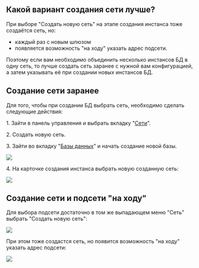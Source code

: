 Какой вариант создания сети лучше?
----------------------------------

При выборе "Создать новую сеть" на этапе создания инстанса тоже создаётся сеть, но:

*   каждый раз с новым шлюзом
*   появляется возможность "на ходу" указать адрес подсети.

Поэтому если вам необходимо объединить несколько инстансов БД в одну сеть, то лучше создать сеть заранее с нужной вам конфигурацией, а затем указывать её при создании новых инстансов БД.

Создание сети заранее
---------------------

Для того, чтобы при создании БД выбрать сеть, необходимо сделать следующие действия:

1\. Зайти в панель управления и выбрать вкладку "[Сети](https://mcs.mail.ru/app/services/server/networks/)".

2\. Создать новую сеть.

3\. Зайти во вкладку "[Базы данных](https://mcs.mail.ru/app/services/databases/list/)" и начать создание новой базы.

![](./assets/1586424783899-1586424783899.png)

4\. На карточке создания инстанса выбрать новую созданную сеть:

![](./assets/1586424846986-1586424846986.png)

Создание сети и подсети "на ходу"
---------------------------------

Для выбора подсети достаточно в том же выпадающем меню "Сеть" выбрать "Создать новую сеть":

![](./assets/1560772507484-1560772507484.png)

При этом тоже создастся сеть, но появится возможность "на ходу" указать адрес подсети:

![](./assets/1560772524110-1560772524110.png)
